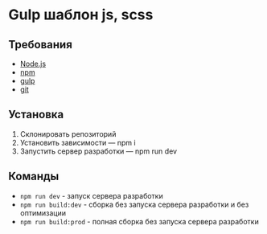 # Gulp шаблон js, scss

## Требования

-   [Node.js](https://nodejs.org/en/)
-   [npm](https://www.npmjs.com/)
-   [gulp](https://gulpjs.com/)
-   [git](https://git-scm.com/)

## Установка

1. Склонировать репозиторий
2. Установить зависимости — npm i
3. Запустить сервер разработки — npm run dev

## Команды

-   `npm run dev` - запуск сервера разработки
-   `npm run build:dev` - сборка без запуска сервера разработки и без оптимизации
-   `npm run build:prod` - полная сборка без запуска сервера разработки
